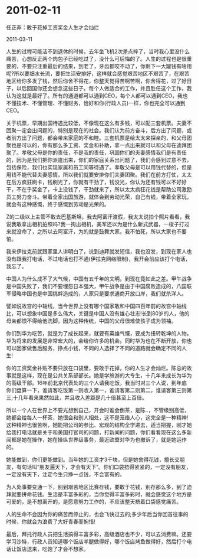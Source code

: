# 2011-02-11

任正非：敢于花掉工资奖金人生才会灿烂

2011-03-11

人生的过程可能活不到退休的时候，去年坐飞机2次差点摔了，当时我心里没什么痛苦，心想反正两个肉包子已经吃过了，没什么可后悔的了。人生的过程也是很重要的，不要只注重最后的结果，到老了，牙齿都咬不动了，你剩下一大罐钱有啥用呢?所以要细水长流，要把生活安排好，这样就会感觉艰苦地区不艰苦了，在艰苦地区给你多发了钱，然后你舍不得花，你整天觉得苦啊苦啊，你舍得花，过了好日子，以后回国你还会想念这些日子。每个人做适合的工作，并且胜任这个工作，我认为这就是最好了。所有的通道都可以通到CEO，每个人都可以通到CEO，我也不懂技术、不懂管理、不懂财务，恰好和你(行政人员)一样，你也完全可以通到CEO。

关于机票，早期出国待遇比较低，不像现在这么有多钱，可以配三套机票。夫妻不团聚一定会出问题的，特别是现在的社会。我们认为前方奋斗，后方出了问题，或者前方出了问题，都会带来家庭的不和睦。三套机票是给太太来探亲的，和父母团聚也是可以的，你有那么多工资、奖金和补助，拿一点出来就可以和父母在迪拜团聚了。孝敬父母是你的责任，不是我的责任，巩固你们的夫妻感情我们是有责任的，因为是我们把你派遣出来，你们的家庭关系出问题了，我们会感到过意不去，包括保险，我们也实现家属和员工同等待遇了。孝敬父母是可以用钱代替的，但是用钱不能代替夫妻感情，所以我们就要安排你们夫妻团聚。我们在前方打仗，太太在后方疯狂刷卡，钱刷光了，你就有干劲了，钱没光，你认为还有钱可以不好好干，不在乎奖金了，卡上没钱了，干劲就来了，所以太太疯狂花钱是帮助公司激励员工努力奋斗。带着全家出国旅游，就体会到劳动光荣，自己有钱，带着全家玩，就会有这种感慨，终于感慨到劳动是光荣的。

Z的二级以上主管不敢去巴基斯坦，我去阿富汗渡假，我太太说拍个照片看看，我说我敢拿出相机拍照吗?我一掏出相机，美军还以为是什么新式武器，一梭子打过来就没命了，之所以去阿富汗，为的就是鼓舞大家。我不怕死，所以大家也不要怕。

我来伊拉克前就跟家里人讲明白了，说到迪拜就发短信，我也没发，到现在家人也没有跟我打电话，不过电话也打不通(伊拉克网络限制)，我开会前应该打个电话，我忘了。

中国人为什么成不了大气候，中国有五千年的文明，到现在竟如此之差。甲午战争是中国失败了，我们不要埋怨日本强大，甲午战争是由于中国腐败造成的，八国联军侵略中国也是中国挑衅造成的，人家只是要求通商开放口岸，我们就杀洋人。

譬如说故宫的中轴线，当今世界上没有哪个国家敢和中国四百年前的故宫中轴线比，可以想象中国是多么伟大，关键是中国人没有雄心壮志!长到80岁的人，他的母亲都恨不得给他洗脚，因为这种传统，中国的父母很难使孩子成为领袖。

你们到华为吃苦，就是为了成长起来，就要有英雄气慨，要成为扭转乾坤的人物。华为将来的发展是非常宏大的，会给你许多的机会。同时华为也在不断开放，你也可以回家做售后服务，挣点小钱，不同的人选择了不同的道路就会确定不同的人生!

你的工资奖金补贴不要只放在口袋里，要敢于花掉，你的人生才会灿烂。陈总的故事就是这样，现在是公共关系部部长。她是学旅游的大专生，十几年来成长为华为的高级干部。16年前北京代表处的三个人请我吃饭，我当时对三个人说，到年底你们盘算一下，谁请客吃饭第一则收入第一，谁请客第二则第二，谁请客第三则第三;十几年看来果然如此，并且收入差距是几十倍甚至上百倍。

所以一个人在世界上不要光想到自己，开会时谁会倒茶，是陈..，不管级别高低，她都会给每人一杯茶，她很会和别人相处，这不是笼络人心，这完全是一种精神!这种精神也很苦啊，她能把公司的参比、宏观的结构全学进去，适当把握，刚才她给我打电话就是关于和美国打官司的问题，打新闻的问题，你们看看现在这么多新闻都是她在操作，她在操纵世界级事务，最近欧盟对华为也撤诉了，就是她运作的。

她能做到，你们更能做到。当年她的工资才3千块，但是她舍得花钱，擅长交朋友，有句话叫“朋友遍天下，才会有天下”。你们口袋捂得紧紧的，一定没有朋友，一定没有天下，注定今生只挣一点钱，不会富有的。

为人处事要变通一下，别到艰苦地区比赛存钱，要敢于花钱，别存那么多，到了迪拜就要拼命花钱。生活是丰富多彩的，当你觉得丰富多彩时，就会感觉这个地方是可爱的，是不想离开的，是愿意努力工作的，不应该整天捂着口袋感觉痛苦。

人的生命不会因为你的痛苦而停止的，也会飞快过去的;多少年后当你回首往事的时候，你就会为浪费了大好青春而惋惜!

最后，拜托行政人员把生活搞得丰富多彩，高级酒店也不少，可以去消费嘛。还要学习沙特，行政人员知道哪个饭店羊腿做得好，哪个饭店烤鱼做得好，然后打个电话让饭店送来，吃饱了才会不想家。
